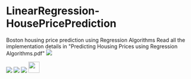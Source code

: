 # LinearRegression-HousePricePrediction
Boston housing price prediction using Regression Algorithms
Read all the implementation details in "Predicting Housing Prices using Regression Algorithms.pdf"
<img src="https://raw.github.com/thenomaniqbal/LinearRegression-HousePricePrediction/blob/master/plots/predictions_vs_ytest.png">

<img src="https://raw.githubusercontent.com/thenomaniqbal/LinearRegression-HousePricePrediction/blob/master/plots/model_mse_scores.png">

<img src="https://raw.githubusercontent.com/thenomaniqbal/LinearRegression-HousePricePrediction/blob/master/plots/feature_importance.png">

<img src="https://raw.githubusercontent.com/thenomaniqbal/LinearRegression-HousePricePrediction/blob/master/plots/pairplot.png">

<img src="https://raw.githubusercontent.com/thenomaniqbal/thenomaniqbal/master/wave.gif" width="30px">
